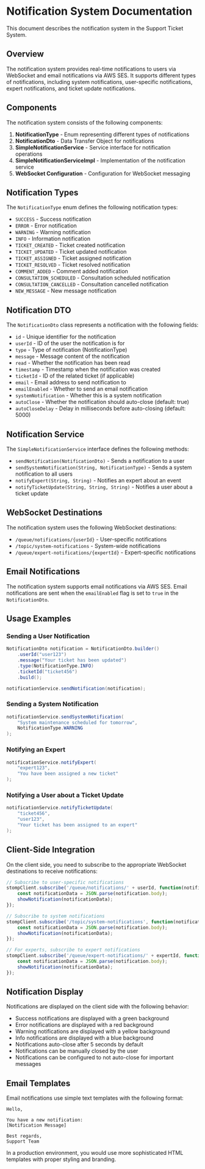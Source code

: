 # Notification System Documentation

This document describes the notification system in the Support Ticket System.

## Overview

The notification system provides real-time notifications to users via WebSocket and email notifications via AWS SES. It supports different types of notifications, including system notifications, user-specific notifications, expert notifications, and ticket update notifications.

## Components

The notification system consists of the following components:

1. **NotificationType** - Enum representing different types of notifications
2. **NotificationDto** - Data Transfer Object for notifications
3. **SimpleNotificationService** - Service interface for notification operations
4. **SimpleNotificationServiceImpl** - Implementation of the notification service
5. **WebSocket Configuration** - Configuration for WebSocket messaging

## Notification Types

The `NotificationType` enum defines the following notification types:

- `SUCCESS` - Success notification
- `ERROR` - Error notification
- `WARNING` - Warning notification
- `INFO` - Information notification
- `TICKET_CREATED` - Ticket created notification
- `TICKET_UPDATED` - Ticket updated notification
- `TICKET_ASSIGNED` - Ticket assigned notification
- `TICKET_RESOLVED` - Ticket resolved notification
- `COMMENT_ADDED` - Comment added notification
- `CONSULTATION_SCHEDULED` - Consultation scheduled notification
- `CONSULTATION_CANCELLED` - Consultation cancelled notification
- `NEW_MESSAGE` - New message notification

## Notification DTO

The `NotificationDto` class represents a notification with the following fields:

- `id` - Unique identifier for the notification
- `userId` - ID of the user the notification is for
- `type` - Type of notification (NotificationType)
- `message` - Message content of the notification
- `read` - Whether the notification has been read
- `timestamp` - Timestamp when the notification was created
- `ticketId` - ID of the related ticket (if applicable)
- `email` - Email address to send notification to
- `emailEnabled` - Whether to send an email notification
- `systemNotification` - Whether this is a system notification
- `autoClose` - Whether the notification should auto-close (default: true)
- `autoCloseDelay` - Delay in milliseconds before auto-closing (default: 5000)

## Notification Service

The `SimpleNotificationService` interface defines the following methods:

- `sendNotification(NotificationDto)` - Sends a notification to a user
- `sendSystemNotification(String, NotificationType)` - Sends a system notification to all users
- `notifyExpert(String, String)` - Notifies an expert about an event
- `notifyTicketUpdate(String, String, String)` - Notifies a user about a ticket update

## WebSocket Destinations

The notification system uses the following WebSocket destinations:

- `/queue/notifications/{userId}` - User-specific notifications
- `/topic/system-notifications` - System-wide notifications
- `/queue/expert-notifications/{expertId}` - Expert-specific notifications

## Email Notifications

The notification system supports email notifications via AWS SES. Email notifications are sent when the `emailEnabled` flag is set to `true` in the `NotificationDto`.

## Usage Examples

### Sending a User Notification

```java
NotificationDto notification = NotificationDto.builder()
    .userId("user123")
    .message("Your ticket has been updated")
    .type(NotificationType.INFO)
    .ticketId("ticket456")
    .build();

notificationService.sendNotification(notification);
```

### Sending a System Notification

```java
notificationService.sendSystemNotification(
    "System maintenance scheduled for tomorrow",
    NotificationType.WARNING
);
```

### Notifying an Expert

```java
notificationService.notifyExpert(
    "expert123",
    "You have been assigned a new ticket"
);
```

### Notifying a User about a Ticket Update

```java
notificationService.notifyTicketUpdate(
    "ticket456",
    "user123",
    "Your ticket has been assigned to an expert"
);
```

## Client-Side Integration

On the client side, you need to subscribe to the appropriate WebSocket destinations to receive notifications:

```javascript
// Subscribe to user-specific notifications
stompClient.subscribe('/queue/notifications/' + userId, function(notification) {
    const notificationData = JSON.parse(notification.body);
    showNotification(notificationData);
});

// Subscribe to system notifications
stompClient.subscribe('/topic/system-notifications', function(notification) {
    const notificationData = JSON.parse(notification.body);
    showNotification(notificationData);
});

// For experts, subscribe to expert notifications
stompClient.subscribe('/queue/expert-notifications/' + expertId, function(notification) {
    const notificationData = JSON.parse(notification.body);
    showNotification(notificationData);
});
```

## Notification Display

Notifications are displayed on the client side with the following behavior:

- Success notifications are displayed with a green background
- Error notifications are displayed with a red background
- Warning notifications are displayed with a yellow background
- Info notifications are displayed with a blue background
- Notifications auto-close after 5 seconds by default
- Notifications can be manually closed by the user
- Notifications can be configured to not auto-close for important messages

## Email Templates

Email notifications use simple text templates with the following format:

```
Hello,

You have a new notification:
[Notification Message]

Best regards,
Support Team
```

In a production environment, you would use more sophisticated HTML templates with proper styling and branding.
